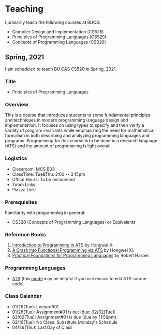 # Teaching

I primarily teach the following courses at BUCS:

* Compiler Design and Implementation (CS525)
* Principles of Programming Languages (CS520)
* Concepts of Programming Languages (CS320)

## Spring, 2021

I am scheduled to teach BU CAS CS520 in Spring, 2021.

### Title

* Principles of Programming Languages

### Overview

This is a course that introduces students to some fundamental
principles and techniques in modern programming language design and
implementation. It focuses on using types to specify and then verify a
variety of program invariants while emphasizing the need for
mathematical formalism in both describing and analyzing programming
languages and programs. Programming for this course is to be done in
a research language (ATS) and the amount of programming is light overall.

### Logistics

* Classroom: MCS B33
* ClassTime: Tue&Thu: 2:00 -- 3:15pm
* Office Hours: To be announced
* Zoom Links:
* Piazza Link:

### Prerequisites

Familiarity with programming in general:

* CS320 (Concepts of Programming Languages) or Equivalents

### Reference Books
  
1. [Introduction to Programming in ATS](http://ats-lang.sourceforge.net/DOCUMENT/INT2PROGINATS/HTML/HTMLTOC/book1.html) by Hongwei Xi.
2. [A Crash into Functional Programming via ATS](http://ats-lang.sourceforge.net/DOCUMENT/ATS2FUNCRASH/HTML/HTMLTOC/book1.html) by Hongwei Xi.
3. [Practical Foundations for Programming Languages](http://www.cs.cmu.edu/~rwh/plbook/book.pdf) by Robert Harper.

### Programming Languages

* [ATS](http://www.ats-lang.org) (this
  [mode](http://ats-lang.sourceforge.net/DOCUMENT/ATS-Postiats/utils/emacs/ats2-mode.el)
  may be helpful if you use emacs to edit ATS source code)

### Class Calendar

* 01/26(Tue): Lecture#01
* 01/26(Tue): Assignment#01 is out (due: 02/02(Tue))
* 02/02(Tue): Assignment#01 is due (due by 11:59pm)
* 02/16(Tue): No Class: Substitute Monday's Schedule
* 04/29(Thu): Last Day of Class
